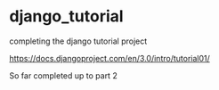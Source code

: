 # django_tutorial
completing the django tutorial project

https://docs.djangoproject.com/en/3.0/intro/tutorial01/

So far completed up to part 2
